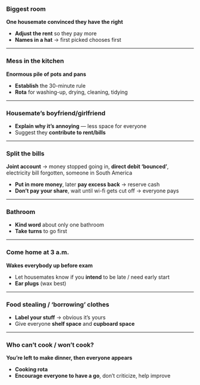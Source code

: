 ### Biggest room
**One housemate convinced they have the right**

- **Adjust the rent** so they pay more
- **Names in a hat** → first picked chooses first

---

### Mess in the kitchen
**Enormous pile of pots and pans**

- **Establish** the 30-minute rule
- **Rota** for washing-up, drying, cleaning, tidying
    

---

### Housemate’s boyfriend/girlfriend

- **Explain why it’s annoying** — less space for everyone
- Suggest they **contribute to rent/bills**

---

### Split the bills
**Joint account** → money stopped going in, **direct debit ‘bounced’**, electricity bill forgotten, someone in South America

- **Put in more money**, later **pay excess back** → reserve cash
- **Don’t pay your share**, wait until wi-fi gets cut off → everyone pays

---

### Bathroom

- **Kind word** about only one bathroom
- **Take turns** to go first

---

### Come home at 3 a.m.
**Wakes everybody up before exam**

- Let housemates know if you **intend** to be late / need early start
- **Ear plugs** (wax best)

---

### Food stealing / ‘borrowing’ clothes

- **Label your stuff** → obvious it’s yours
- Give everyone **shelf space** and **cupboard space**

---

### Who can’t cook / won’t cook?
**You’re left to make dinner, then everyone appears**

- **Cooking rota**
- **Encourage everyone to have a go**, don’t criticize, help improve